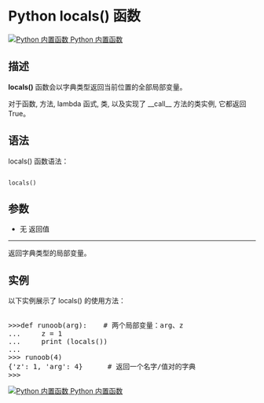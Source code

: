 Python locals() 函数
==================

 [![Python 内置函数](../images/up.gif)
 Python 内置函数](python-built-in-functions.html)


  描述
--

 **locals()** 函数会以字典类型返回当前位置的全部局部变量。

 对于函数, 方法, lambda 函式, 类, 以及实现了 \_\_call\_\_ 方法的类实例, 它都返回 True。 

 语法
--

 locals() 函数语法：

 
```

locals()

```

 参数
--

  * 无
  返回值
---

 返回字典类型的局部变量。

 实例
--

 以下实例展示了 locals() 的使用方法：

  <pre>

>>>def runoob(arg):    # 两个局部变量：arg、z
...     z = 1
...     print (locals())
... 
>>> runoob(4)
{'z': 1, 'arg': 4}      # 返回一个名字/值对的字典
>>>
</pre>

 [![Python 内置函数](../images/up.gif)
 Python 内置函数](python-built-in-functions.html)